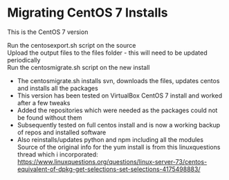 # Migrating CentOS 7 Installs
This is the CentOS 7 version

Run the centosexport.sh script on the source\
Upload the output files to the files folder - this will need to be updated periodically\
Run the centosmigrate.sh script on the new install
- The centosmigrate.sh installs svn, downloads the files, updates centos and installs all the packages
- This version has been tested on VirtualBox CentOS 7 install and worked after a few tweaks
- Added the repositories which were needed as the packages could not be found without them
- Subsequently tested on full centos install and is now a working backup of repos and installed software
- Also reinstalls/updates python and npm including all the modules\
Source of the original info for the yum install is from this linuxquestions thread which i incorporated:\
https://www.linuxquestions.org/questions/linux-server-73/centos-equivalent-of-dpkg-get-selections-set-selections-4175498883/
